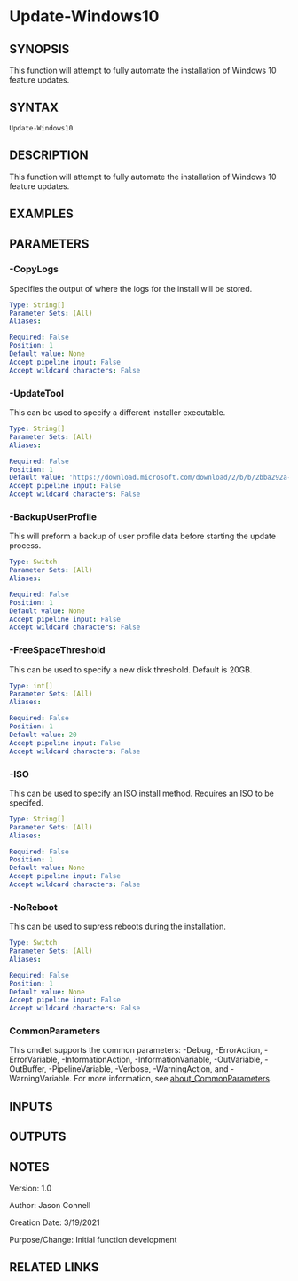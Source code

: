# Update-Windows10

## SYNOPSIS
This function will attempt to fully automate the installation of Windows 10 feature updates.

## SYNTAX

```
Update-Windows10
```

## DESCRIPTION
This function will attempt to fully automate the installation of Windows 10 feature updates.
## EXAMPLES

## PARAMETERS

### -CopyLogs
Specifies the output of where the logs for the install will be stored.
```yaml
Type: String[]
Parameter Sets: (All)
Aliases:

Required: False
Position: 1
Default value: None
Accept pipeline input: False
Accept wildcard characters: False
```

### -UpdateTool
This can be used to specify a different installer executable.
```yaml
Type: String[]
Parameter Sets: (All)
Aliases:

Required: False
Position: 1
Default value: 'https://download.microsoft.com/download/2/b/b/2bba292a-21c3-42a6-8123-98265faff0b6/Windows10Upgrade9252.exe'
Accept pipeline input: False
Accept wildcard characters: False
```

### -BackupUserProfile
This will preform a backup of user profile data before starting the update process.
```yaml
Type: Switch
Parameter Sets: (All)
Aliases:

Required: False
Position: 1
Default value: None
Accept pipeline input: False
Accept wildcard characters: False
```

### -FreeSpaceThreshold
This can be used to specify a new disk threshold. Default is 20GB.
```yaml
Type: int[]
Parameter Sets: (All)
Aliases:

Required: False
Position: 1
Default value: 20
Accept pipeline input: False
Accept wildcard characters: False
```

### -ISO
This can be used to specify an ISO install method. Requires an ISO to be specifed.
```yaml
Type: String[]
Parameter Sets: (All)
Aliases:

Required: False
Position: 1
Default value: None
Accept pipeline input: False
Accept wildcard characters: False
```

### -NoReboot
This can be used to supress reboots during the installation. 
```yaml
Type: Switch
Parameter Sets: (All)
Aliases:

Required: False
Position: 1
Default value: None
Accept pipeline input: False
Accept wildcard characters: False
```

### CommonParameters
This cmdlet supports the common parameters: -Debug, -ErrorAction, -ErrorVariable, -InformationAction, -InformationVariable, -OutVariable, -OutBuffer, -PipelineVariable, -Verbose, -WarningAction, and -WarningVariable. For more information, see [about_CommonParameters](http://go.microsoft.com/fwlink/?LinkID=113216).

## INPUTS

## OUTPUTS

## NOTES
Version:        1.0

Author:         Jason Connell

Creation Date:  3/19/2021

Purpose/Change: Initial function development 


## RELATED LINKS